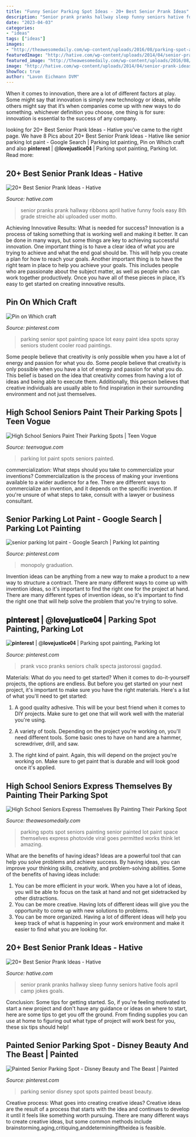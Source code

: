 ```yaml
---
title: "Funny Senior Parking Spot Ideas - 20+ Best Senior Prank Ideas"
description: "Senior prank pranks hallway sleep funny seniors hative fools april camp jokes goals"
date: "2023-04-03"
categories:
- "ideas"
tags: ["ideas"]
images:
- "http://theawesomedaily.com/wp-content/uploads/2016/08/parking-spot-art-by-seniors-10-1.jpg"
featuredImage: "http://hative.com/wp-content/uploads/2014/04/senior-prank-ideas/18-ribbons-in-the-hallway.jpg"
featured_image: "http://theawesomedaily.com/wp-content/uploads/2016/08/parking-spot-art-by-seniors-10-1.jpg"
image: "http://hative.com/wp-content/uploads/2014/04/senior-prank-ideas/9-sleep-in-the-hallway.jpg"
ShowToc: true
author: "Lavon Eichmann DVM"
---
```



When it comes to innovation, there are a lot of different factors at play. Some might say that innovation is simply new technology or ideas, while others might say that it’s when companies come up with new ways to do something. whichever definition you choose, one thing is for sure: innovation is essential to the success of any company.

	

		
looking for 20+ Best Senior Prank Ideas - Hative you've came to the right page. We have 8 Pics about 20+ Best Senior Prank Ideas - Hative like senior parking lot paint - Google Search | Parking lot painting, Pin on Which craft and also 𝐩𝐢𝐧𝐭𝐞𝐫𝐞𝐬𝐭 | @𝐥𝐨𝐯𝐞𝐣𝐮𝐬𝐭𝐢𝐜𝐞𝟎𝟒 | Parking spot painting, Parking lot. Read more:
		
    
## 20+ Best Senior Prank Ideas - Hative

<img loading=lazy src="http://hative.com/wp-content/uploads/2014/04/senior-prank-ideas/18-ribbons-in-the-hallway.jpg" onerror="this.onerror=null;this.src='https://tse2.mm.bing.net/th?id=OIP.oQ0aMSOPBZPbIh-X1W66_QHaFj&amp;pid=15.1';" alt="20+ Best Senior Prank Ideas - Hative">

_Source: hative.com_

>senior pranks prank hallway ribbons april hative funny fools easy 8th grade streiche abi uploaded user motto. 

	

Achieving Innovative Results: What is needed for success?
Innovation is a process of taking something that is working well and making it better. It can be done in many ways, but some things are key to achieving successful innovation. One important thing is to have a clear idea of what you are trying to achieve and what the end goal should be. This will help you create a plan for how to reach your goals. Another important thing is to have the right team in place to help you achieve your goals. This includes people who are passionate about the subject matter, as well as people who can work together productively. Once you have all of these pieces in place, it’s easy to get started on creating innovative results.

    
## Pin On Which Craft

<img loading=lazy src="https://i.pinimg.com/originals/cc/fb/a5/ccfba5be9faa1d0447184c3dae35c8aa.jpg" onerror="this.onerror=null;this.src='https://tse1.mm.bing.net/th?id=OIP.A6R5BERcA8K9AIMDiRpAegHaJ3&amp;pid=15.1';" alt="Pin on Which craft">

_Source: pinterest.com_

>parking senior spot painting space lot easy paint idea spots spray seniors student cooler road paintings. 

	

Some people believe that creativity is only possible when you have a lot of energy and passion for what you do.
Some people believe that creativity is only possible when you have a lot of energy and passion for what you do. This belief is based on the idea that creativity comes from having a lot of ideas and being able to execute them. Additionally, this person believes that creative individuals are usually able to find inspiration in their surrounding environment and not just themselves.

    
## High School Seniors Paint Their Parking Spots | Teen Vogue

<img loading=lazy src="https://assets.teenvogue.com/photos/57bf6d3d04d812ec756971a0/3:2/w_1200,h_630,c_limit/painted-parking-lot.jpg" onerror="this.onerror=null;this.src='https://tse2.mm.bing.net/th?id=OIP.94ALgOFpaKoU5T-svvpzHQHaE8&amp;pid=15.1';" alt="High School Seniors Paint Their Parking Spots | Teen Vogue">

_Source: teenvogue.com_

>parking lot paint spots seniors painted. 

	

commercialization: What steps should you take to commercialize your inventions?
Commercialization is the process of making your inventions available to a wider audience for a fee. There are different ways to commercialize an invention, and it depends on the specific invention. If you're unsure of what steps to take, consult with a lawyer or business consultant.

    
## Senior Parking Lot Paint - Google Search | Parking Lot Painting

<img loading=lazy src="https://i.pinimg.com/originals/17/5b/c0/175bc0ded2d3e4468fcbb1cef0c56fa0.png" onerror="this.onerror=null;this.src='https://tse2.mm.bing.net/th?id=OIP.b9oQGpLceaLvxdLGckAnXgHaNd&amp;pid=15.1';" alt="senior parking lot paint - Google Search | Parking lot painting">

_Source: pinterest.com_

>monopoly graduation. 

	

Invention ideas can be anything from a new way to make a product to a new way to structure a contract. There are many different ways to come up with invention ideas, so it's important to find the right one for the project at hand. There are many different types of invention ideas, so it's important to find the right one that will help solve the problem that you're trying to solve.

    
## 𝐩𝐢𝐧𝐭𝐞𝐫𝐞𝐬𝐭 | @𝐥𝐨𝐯𝐞𝐣𝐮𝐬𝐭𝐢𝐜𝐞𝟎𝟒 | Parking Spot Painting, Parking Lot

<img loading=lazy src="https://i.pinimg.com/originals/6c/3a/44/6c3a445afcdaf00a8930649d6cb5e886.jpg" onerror="this.onerror=null;this.src='https://tse2.mm.bing.net/th?id=OIP.Jr75H9uL2mpLcvh55XEbAwHaJ4&amp;pid=15.1';" alt="𝐩𝐢𝐧𝐭𝐞𝐫𝐞𝐬𝐭 | @𝐥𝐨𝐯𝐞𝐣𝐮𝐬𝐭𝐢𝐜𝐞𝟎𝟒 | Parking spot painting, Parking lot">

_Source: pinterest.com_

>prank vsco pranks seniors chalk specta jastorossi gagdad. 

	

Materials: What do you need to get started?
When it comes to do-it-yourself projects, the options are endless. But before you get started on your next project, it's important to make sure you have the right materials. Here's a list of what you'll need to get started:
1. A good quality adhesive. This will be your best friend when it comes to DIY projects. Make sure to get one that will work well with the material you're using.

2. A variety of tools. Depending on the project you're working on, you'll need different tools. Some basic ones to have on hand are a hammer, screwdriver, drill, and saw.

3. The right kind of paint. Again, this will depend on the project you're working on. Make sure to get paint that is durable and will look good once it's applied.


    
## High School Seniors Express Themselves By Painting Their Parking Spot

<img loading=lazy src="http://theawesomedaily.com/wp-content/uploads/2016/08/parking-spot-art-by-seniors-10-1.jpg" onerror="this.onerror=null;this.src='https://tse2.mm.bing.net/th?id=OIP.TuyUWEIjJwlbrt2qnZfz4QHaH7&amp;pid=15.1';" alt="High School Seniors Express Themselves By Painting Their Parking Spot">

_Source: theawesomedaily.com_

>parking spots spot seniors painting senior painted lot paint space themselves express photovide viral goes permitted works think let amazing. 

	

What are the benefits of having ideas?
Ideas are a powerful tool that can help you solve problems and achieve success. By having ideas, you can improve your thinking skills, creativity, and problem-solving abilities. Some of the benefits of having ideas include: 
1) You can be more efficient in your work. When you have a lot of ideas, you will be able to focus on the task at hand and not get sidetracked by other distractions. 
2) You can be more creative. Having lots of different ideas will give you the opportunity to come up with new solutions to problems. 
3) You can be more organized. Having a lot of different ideas will help you keep track of what is happening in your work environment and make it easier to find what you are looking for.

    
## 20+ Best Senior Prank Ideas - Hative

<img loading=lazy src="http://hative.com/wp-content/uploads/2014/04/senior-prank-ideas/9-sleep-in-the-hallway.jpg" onerror="this.onerror=null;this.src='https://tse3.mm.bing.net/th?id=OIP.DxONZiug9pcuV7lOSJjKmwHaE8&amp;pid=15.1';" alt="20+ Best Senior Prank Ideas - Hative">

_Source: hative.com_

>senior prank pranks hallway sleep funny seniors hative fools april camp jokes goals. 

	

Conclusion: Some tips for getting started.
So, if you're feeling motivated to start a new project and don't have any guidance or ideas on where to start, here are some tips to get you off the ground. From finding supplies you can use at home to figuring out what type of project will work best for you, these six tips should help!

    
## Painted Senior Parking Spot - Disney Beauty And The Beast | Painted

<img loading=lazy src="https://i.pinimg.com/originals/0e/b0/ab/0eb0ab8d0e15249b0b205d0803ccdec6.jpg" onerror="this.onerror=null;this.src='https://tse1.mm.bing.net/th?id=OIP.TCDp9HcfwuJkfzNFSyUeVAHaNK&amp;pid=15.1';" alt="Painted Senior Parking Spot - Disney Beauty and The Beast | Painted">

_Source: pinterest.com_

>parking senior disney spot spots painted beast beauty. 

	

Creative process: What goes into creating creative ideas?
Creative ideas are the result of a process that starts with the idea and continues to develop it until it feels like something worth pursuing. There are many different ways to create creative ideas, but some common methods include brainstorming,aging,critiquing,anddeterminingiftheidea is feasible.

